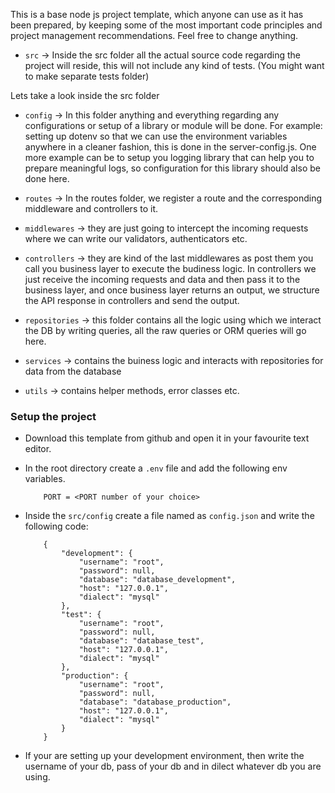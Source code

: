 
This is a base node js project template, which anyone can use as it has been prepared, by keeping some of the most important code principles and project management recommendations. Feel free to change anything.

* `src` -> Inside the src folder all the actual source code regarding the project will reside, this will not include any kind of tests. (You might want to make separate tests folder)

Lets take a look inside the src folder

* `config` -> In this folder anything and everything regarding any configurations or setup of a library or module will be done. For example: setting up dotenv so that we can use the environment variables anywhere in a cleaner fashion, this is done in the server-config.js. One more example can be to setup you logging library that can help you to prepare meaningful logs, so configuration for this library should also be done here.

* `routes` -> In the routes folder, we register a route and the corresponding middleware and controllers to it.

* `middlewares` -> they are just going to intercept the incoming requests where we can write our validators, authenticators etc.

* `controllers` -> they are kind of the last middlewares as post them you call you business layer to execute the budiness logic. In controllers we just receive the incoming requests and data and then pass it to the business layer, and once business layer returns an output, we structure the API response in controllers and send the output.

* `repositories` -> this folder contains all the logic using which we interact the DB by writing queries, all the raw queries or ORM queries will go here.

* `services` -> contains the buiness logic and interacts with repositories for data from the database

* `utils` -> contains helper methods, error classes etc.

### Setup the project

- Download this template from github and open it in your favourite text editor.
- In the root directory create a `.env` file and add the following env variables.
    ```
        PORT = <PORT number of your choice>
    ```
- Inside the `src/config` create a file named as `config.json` and write the following code:
    
    ```
        {
            "development": {
                "username": "root",
                "password": null,
                "database": "database_development",
                "host": "127.0.0.1",
                "dialect": "mysql"
            },
            "test": {
                "username": "root",
                "password": null,
                "database": "database_test",
                "host": "127.0.0.1",
                "dialect": "mysql"
            },
            "production": {
                "username": "root",
                "password": null,
                "database": "database_production",
                "host": "127.0.0.1",
                "dialect": "mysql"
            }
        }

    ```

- If your are setting up your development environment, then write the username of your db, pass of your db and in dilect whatever db you are using.

